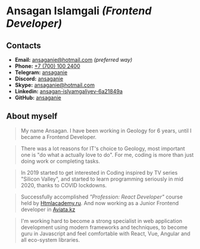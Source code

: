 # **Ansagan Islamgali** *(Frontend Developer)*

## Contacts
* **Email:** [ansaganie@hotmail.com](mailto:ansaganie@hotmail.com) *(preferred way)*
* **Phone:** [+7 (700) 100 2400](tel:+77781002400)
* **Telegram:** [ansaganie](https://t.me/ansaganie)
* **Discord:**  [ansaganie](https://discord.com/users/ansaganie#5463)
* **Skype:** [ansaganie@hotmail.com](https://join.skype.com/invite/FL1Db4wGwqSO)
* **Linkedin:** [ansagan-islyamgaliyev-6a21849a](https://www.linkedin.com/in/ansagan-islyamgaliyev-6a21849a/)
* **GitHub:** [ansaganie](https://github.com/ansaganie)

## About myself
> My name Ansagan. I have been working in Geology for 6 years, until I became a Frontend Developer.

> There was a lot reasons for IT's choice to Geology, most important one is "do what a actually love to do". For me, coding is more than just doing work or completing tasks.

> In 2019 started to get interested in Coding inspired by TV series "Silicon Valley", and started to learn programming seriously in mid 2020, thanks to COVID lockdowns.

> Successfully accomplished *"Profession: React Developer"* course held by [Htmlacademy.ru](https://htmlacademy.ru). And now working as a Junior Frontend developer in [Aviata.kz](https://aviata.kz)

> I'm working hard to become a strong specialist in web application development using modern frameworks and techniques, to become guru in Javascript and feel comfortable with React, Vue, Angular and all eco-system libraries. 